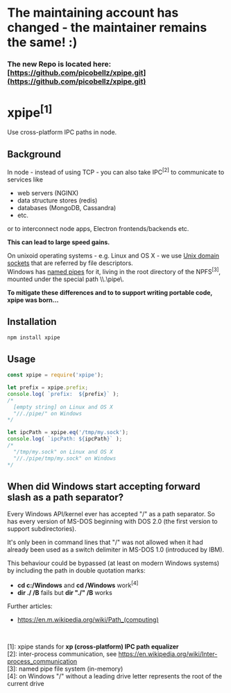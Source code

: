 
# The maintaining account has changed - the maintainer remains the same! :)

### The new Repo is located here: [https://github.com/picobellz/xpipe.git](https://github.com/picobellz/xpipe.git)
 
  
  
  
xpipe<sup>[1]</sup>
===================

Use cross-platform IPC paths in node.

Background
----------

In node - instead of using TCP - you can also take IPC<sup>[2]</sup> to communicate to services like

- web servers (NGINX)
- data structure stores (redis)
- databases (MongoDB, Cassandra)
- etc.

or to interconnect node apps, Electron frontends/backends etc.  

**This can lead to large speed gains.**

On unixoid operating systems - e.g. Linux and OS X - we use [Unix domain sockets](https://en.wikipedia.org/wiki/Unix_domain_socket) 
that are referred by file descriptors.  
Windows has [named pipes](https://en.wikipedia.org/wiki/Named_pipe) for it, living 
in the root directory of the NPFS<sup>[3]</sup>, mounted under the special path \\\\.\\pipe\\.

**To mitigate these differences and to to support writing portable code, xpipe was born...**

Installation
------------

    npm install xpipe


Usage
-----

```javascript
const xpipe = require('xpipe');

let prefix = xpipe.prefix;
console.log( `prefix:  ${prefix}` );
/*
  [empty string] on Linux and OS X
  "//./pipe/" on Windows
*/

let ipcPath = xpipe.eq('/tmp/my.sock');
console.log( `ipcPath: ${ipcPath}` );
/*
  "/tmp/my.sock" on Linux and OS X
  "//./pipe/tmp/my.sock" on Windows
*/
```

When did Windows start accepting forward slash as a path separator?
-------------------------------------------------------------------

Every Windows API/kernel ever has accepted "/" as a path separator.
So has every version of MS-DOS beginning with DOS 2.0 (the first version 
to support subdirectories).

It's only been in command lines that "/" was not allowed when it had
already been used as a switch delimiter in MS-DOS 1.0 (introduced by IBM).

This behaviour could be bypassed (at least on modern Windows systems) by including 
the path in double quotation marks:
- **cd c:/Windows** and **cd /Windows** work<sup>[4]</sup>
- **dir ./ /B** fails but **dir "./" /B** works

Further articles: 
- https://en.m.wikipedia.org/wiki/Path_(computing)

<p>&nbsp;</p> 
  
[1]: xpipe stands for **xp (cross-platform) IPC path equalizer**  
[2]: inter-process communication, see https://en.wikipedia.org/wiki/Inter-process_communication  
[3]: named pipe file system (in-memory)  
[4]: on Windows "/" without a leading drive letter represents the root of the current drive  
